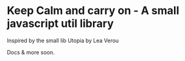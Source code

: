 Keep Calm and carry on - A small javascript util library
====

Inspired by the small lib Utopia by Lea Verou

Docs & more soon.
